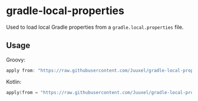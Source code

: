 # gradle-local-properties
Used to load local Gradle properties from a `gradle.local.properties` file.

## Usage
Groovy:  
```groovy
apply from: "https://raw.githubusercontent.com/Juuxel/gradle-local-properties/master/loader.gradle.kts"
```

Kotlin:  
```kotlin
apply(from = "https://raw.githubusercontent.com/Juuxel/gradle-local-properties/master/loader.gradle.kts")
```

